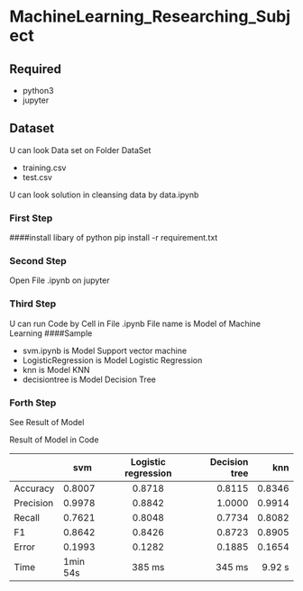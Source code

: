 # MachineLearning_Researching_Subject

## Required
* python3
* jupyter

## Dataset
U can look Data set on Folder DataSet
* training.csv
* test.csv

U can look solution in cleansing data by data.ipynb

### First Step 
####install libary of python
pip install -r requirement.txt

### Second Step
Open File .ipynb on jupyter

### Third Step
U can run Code by Cell in File .ipynb
File name is Model of Machine Learning
####Sample
* svm.ipynb is Model Support vector machine
* LogisticRegression is Model Logistic Regression
* knn is Model KNN
* decisiontree is Model Decision Tree

### Forth Step
See Result of Model

Result of Model in Code
  
|| svm           | Logistic regression | Decision tree | knn |
| ------------- | ------------- |:-------------------:|--------------:|----:|
Accuracy|0.8007|0.8718|0.8115|0.8346
Precision|0.9978|0.8842|1.0000|0.9914
Recall|0.7621|0.8048|0.7734|0.8082
F1|0.8642|0.8426|0.8723|0.8905
Error|0.1993|0.1282|0.1885|0.1654
Time|1min 54s|385 ms|345 ms|9.92 s
